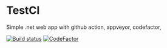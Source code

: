 # TestCI
Simple .net web  app with github action, appveyor, codefactor, 

[![Build status](https://img.shields.io/appveyor/build/Jozefpodlecki/TestCI)](https://ci.appveyor.com/project/Jozefpodlecki/TestCI/branch/master)
[![CodeFactor](https://img.shields.io/codefactor/grade/github/Jozefpodlecki/Jozefpodlecki/master)](https://www.codefactor.io/repository/github/Jozefpodlecki/TestCI)